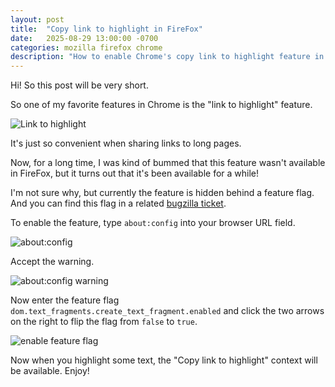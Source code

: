 ```yaml
---
layout: post
title:  "Copy link to highlight in FireFox"
date:   2025-08-29 13:00:00 -0700
categories: mozilla firefox chrome
description: "How to enable Chrome's copy link to highlight feature in FireFox."
---
```


Hi! So this post will be very short.

So one of my favorite features in Chrome is the "link to highlight" feature.

![Link to highlight](/assets/img/Google-Chrome-Link-to-Highlight.avif)

It's just so convenient when sharing links to long pages.

Now, for a long time, I was kind of bummed that this feature wasn't available in FireFox, but it turns out that it's been available for a while!

I'm not sure why, but currently the feature is hidden behind a feature flag. And you can find this flag in a related [bugzilla ticket](https://bugzilla.mozilla.org/show_bug.cgi?id=1779688).

To enable the feature, type `about:config` into your browser URL field.

![about:config](/assets/img/2025-08-29_16-35.png)

Accept the warning.

![about:config warning](/assets/img/2025-08-29_16-36.png)

Now enter the feature flag `dom.text_fragments.create_text_fragment.enabled` and click the two arrows on the right to flip the flag from `false` to `true`.

![enable feature flag](/assets/vid/Screencast_20250829_163858.webp)

Now when you highlight some text, the "Copy link to highlight" context will be available. Enjoy!
